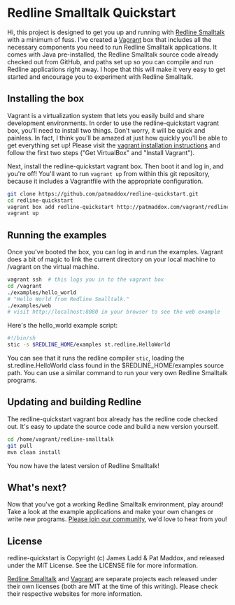 # Redline Smalltalk Quickstart

Hi, this project is designed to get you up and running with [Redline Smalltalk](http://www.redline.st) with a minimum of fuss. I've created a [Vagrant](http://vagrantup.com) box that includes all the necessary components you need to run Redline Smalltalk applications. It comes with Java pre-installed, the Redline Smalltalk source code already checked out from GitHub, and paths set up so you can compile and run Redline applications right away. I hope that this will make it very easy to get started and encourage you to experiment with Redline Smalltalk.

## Installing the box

Vagrant is a virtualization system that lets you easily build and share development environments. In order to use the redline-quickstart vagrant box, you'll need to install two things. Don't worry, it will be quick and painless. In fact, I think you'll be amazed at just how quickly you'll be able to get everything set up! Please visit the [vagrant installation instructions](http://vagrantup.com/v1/docs/getting-started/index.html) and follow the first two steps ("Get VirtualBox" and "Install Vagrant").

Next, install the redline-quickstart vagrant box. Then boot it and log in, and you're off! You'll want to run ```vagrant up``` from within this git repository, because it includes a Vagrantfile with the appropriate configuration.

```bash
git clone https://github.com/patmaddox/redline-quickstart.git
cd redline-quickstart
vagrant box add redline-quickstart http://patmaddox.com/vagrant/redline-quickstart.box
vagrant up
```

## Running the examples

Once you've booted the box, you can log in and run the examples. Vagrant does a bit of magic to link the current directory on your local machine to /vagrant on the virtual machine.

```bash
vagrant ssh  # this logs you in to the vagrant box
cd /vagrant
./examples/hello_world
# "Hello World from Redline Smalltalk."
./examples/web
# visit http://localhost:8080 in your browser to see the web example
```

Here's the hello_world example script:

```bash
#!/bin/sh
stic -s $REDLINE_HOME/examples st.redline.HelloWorld
```

You can see that it runs the redline compiler ```stic```, loading the st.redline.HelloWorld class found in the $REDLINE_HOME/examples source path. You can use a similar command to run your very own Redline Smalltalk programs.

## Updating and building Redline

The redline-quickstart vagrant box already has the redline code checked out. It's easy to update the source code and build a new version yourself.

```bash
cd /home/vagrant/redline-smalltalk
git pull
mvn clean install
```

You now have the latest version of Redline Smalltalk!

## What's next?

Now that you've got a working Redline Smalltalk environment, play around! Take a look at the example applications and make your own changes or write new programs. [Please join our community](http://www.redline.st/contribute/#community), we'd love to hear from you!

## License

redline-quickstart is Copyright (c) James Ladd & Pat Maddox, and released under the MIT License. See the LICENSE file for more information.

[Redline Smalltalk](http://www.redline.st) and [Vagrant](http://vagrantup.com) are separate projects each released under their own licenses (both are MIT at the time of this writing). Please check their respective websites for more information.
